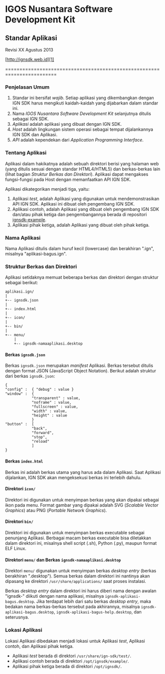 IGOS Nusantara Software Development Kit
=======================================

## Standar Aplikasi
Revisi XX Agustus 2013

[http://ignsdk.web.id][1]

========================================================================

### Penjelasan Umum
1. Standar ini bersifat _wajib_. Setiap aplikasi yang dikembangkan dengan
IGN SDK harus mengikuti kaidah-kaidah yang dijabarkan dalam standar ini.
2. Nama _IGOS Nusantara Software Development Kit_ selanjutnya ditulis
sebagai IGN SDK.
3. _Aplikasi_ adalah aplikasi yang dibuat dengan IGN SDK.
4. _Host_ adalah lingkungan sistem operasi sebagai tempat dijalankannya
IGN SDK dan Aplikasi.
5. _API_ adalah kependekan dari _Application Programming Interface_.

### Tentang Aplikasi
Aplikasi dalam hakikatnya adalah sebuah direktori berisi yang halaman
web (yang ditulis sesuai dengan standar HTML4/HTML5) dan berkas-berkas
lain (lihat bagian _Struktur Berkas dan Direktori_). Aplikasi dapat
mengakses fungsi-fungsi pada Host dengan memanfaatkan API IGN SDK.

Aplikasi dikategorikan menjadi tiga, yaitu:

1. Aplikasi _test_, adalah Aplikasi yang digunakan untuk
mendemonstrasikan API IGN SDK. Aplikasi ini dibuat oleh pengembang IGN
SDK.
2. Aplikasi contoh, adalah Aplikasi yang dibuat oleh pengembang IGN SDK
dan/atau pihak ketiga dan pengembangannya berada di repositori
[ignsdk-example][2].
3. Aplikasi pihak ketiga, adalah Aplikasi yang dibuat oleh pihak ketiga.

### Nama Aplikasi
Nama Aplikasi ditulis dalam huruf kecil (lowercase) dan berakhiran
".ign", misalnya "aplikasi-bagus.ign".

### Struktur Berkas dan Direktori

Aplikasi setidaknya memuat beberapa berkas dan direktori dengan struktur
sebagai berikut:

```
aplikasi.ign/
|
+-- ignsdk.json
|
+-- index.html
|
+-- icon/
|
+-- bin/
|
+-- menu/
    |
    +-- ignsdk-namaaplikasi.desktop
```

#### Berkas `ignsdk.json`
Berkas `ignsdk.json` merupakan _manifest_ Aplikasi. Berkas tersebut
ditulis dengan format JSON (JavaScript Object Notation). Berikut adalah
struktur dari berkas `ignsdk.json`:

```
{
"config" :	{ "debug" : value }
"window" :	{
			"transparent" : value,
			"noframe" : value,
			"fullscreen" : value,
			"width" : value,
			"height" : value
			}
"button" :	[
			"back",
			"forward",
			"stop",
			"reload"
			]
}
```

#### Berkas `index.html`
Berkas ini adalah berkas utama yang harus ada dalam Aplikasi. Saat
Aplikasi dijalankan, IGN SDK akan mengeksekusi berkas ini terlebih
dahulu.

#### Direktori `icon/`
Direktori ini digunakan untuk menyimpan berkas yang akan dipakai sebagai
ikon pada menu. Format gambar yang dipakai adalah SVG (_Scalable Vector
Graphics_) atau PNG (_Portable Network Graphics_).

#### Direktori `bin/`
Direktori ini digunakan untuk menyimpan berkas executable sebagai
penunjang Aplikasi. Berbagai macam berkas executable bisa diletakkan
dalam direktori ini, misalnya shell script (.sh), Python (.py), maupun
format ELF Linux.

#### Direktori `menu/` dan Berkas `ignsdk-namaaplikasi.desktop`
Direktori `menu/` digunakan untuk menyimpan berkas _desktop entry_
(berkas berakhiran ".desktop"). Semua berkas dalam direktori ini
nantinya akan dipasang ke direktori `/usr/share/applications/` saat
proses instalasi.

Berkas _desktop entry_ dalam direktori ini harus diberi nama dengan
awalan "ignsdk-" diikuti dengan nama aplikasi, misalnya
`ignsdk-aplikasi-bagus.desktop`. Jika terdapat lebih dari satu berkas
_desktop entry_, maka bedakan nama berkas-berkas tersebut pada
akhirannya, misalnya `ignsdk-aplikasi-bagus.desktop`, 
`ignsdk-aplikasi-bagus-help.desktop`, dan seterusnya.

### Lokasi Aplikasi
Lokasi Aplikasi dibedakan menjadi lokasi untuk Aplikasi _test_, Aplikasi 
contoh, dan Aplikasi pihak ketiga.

* Aplikasi _test_ berada di direktori `/usr/share/ign-sdk/test/`.
* Aplikasi contoh berada di direktori `/opt/ignsdk/example/`.
* Aplikasi pihak ketiga berada di direktori `/opt/ignsdk/`.

[1]: http://ignsdk.web.id
[2]: https://github.com/anak10thn/ignsdk-example
